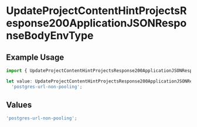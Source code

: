 # UpdateProjectContentHintProjectsResponse200ApplicationJSONResponseBodyEnvType

## Example Usage

```typescript
import { UpdateProjectContentHintProjectsResponse200ApplicationJSONResponseBodyEnvType } from '@vercel/client/models/operations';

let value: UpdateProjectContentHintProjectsResponse200ApplicationJSONResponseBodyEnvType =
  'postgres-url-non-pooling';
```

## Values

```typescript
'postgres-url-non-pooling';
```
